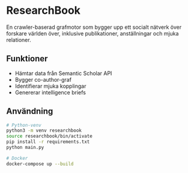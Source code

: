 # ResearchBook

En crawler-baserad grafmotor som bygger upp ett socialt nätverk över forskare världen över, inklusive publikationer, anställningar och mjuka relationer.

## Funktioner

- Hämtar data från Semantic Scholar API
- Bygger co-author-graf
- Identifierar mjuka kopplingar
- Genererar intelligence briefs

## Användning

```bash
# Python-venv
python3 -m venv researchbook
source researchbook/bin/activate
pip install -r requirements.txt
python main.py

# Docker
docker-compose up --build
```
